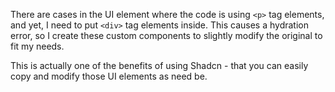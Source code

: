 There are cases in the UI element where the code is using `<p>` tag elements,
and yet, I need to put `<div>` tag elements inside.  This causes a hydration error,
so I create these custom components to slightly modify the original to fit my needs.

This is actually one of the benefits of using Shadcn - that you can easily copy and 
modify those UI elements as need be. 